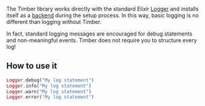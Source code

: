 The Timber library works directly with the standard Elixir [Logger](https://hexdocs.pm/logger/Logger.html) and installs itself as a [backend](https://hexdocs.pm/logger/Logger.html#module-backends) during the setup process. In this way, basic logging is no different than logging without Timber.

In fact, standard logging messages are encouraged for debug statements and non-meaningful events. Timber does not require you to structure every log!

## How to use it

```elixir
Logger.debug("My log statement")
Logger.info("My log statement")
Logger.warn("My log statement")
Logger.error("My log statement")
```
